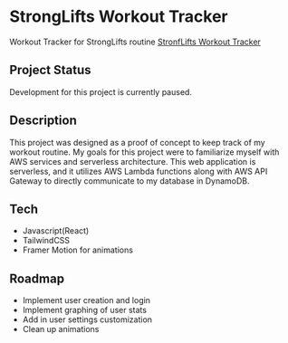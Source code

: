 # StrongLifts Workout Tracker

Workout Tracker for StrongLifts routine [StronfLifts Workout Tracker](https://main.d2fech0f4131sc.amplifyapp.com/)

## Project Status

Development for this project is currently paused.

## Description

This project was designed as a proof of concept to keep track of my workout routine. My goals for this project were to familiarize myself with AWS services and serverless architecture. This web application is serverless, and it utilizes AWS Lambda functions along with AWS API Gateway to directly communicate to my database in DynamoDB.

## Tech

- Javascript(React)
- TailwindCSS
- Framer Motion for animations

## Roadmap

- Implement user creation and login
- Implement graphing of user stats
- Add in user settings customization
- Clean up animations
